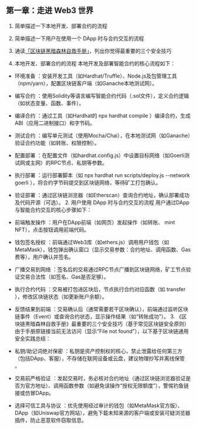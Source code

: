 ## 第一章：走进 Web3 世界

1. 简单描述一下本地开发、部署合约的流程                                                              

2. 简单描述一下用户在使用一个 DApp 时与合约交互的流程                                                
 
3. 通读[「区块链黑暗森林自救手册」](https://github.com/slowmist/Blockchain-dark-forest-selfguard-handbook/blob/main/README_CN.md)，列出你觉得最重要的三个安全技巧 


1. 本地开发、部署合约的流程
本地开发及部署智能合约的核心流程如下：

- 环境准备 ：安装开发工具（如Hardhat/Truffle）、Node.js及包管理工具（npm/yarn），配置区块链客户端（如Ganache本地测试网）。
- 编写合约 ：使用Solidity等语言编写智能合约代码（.sol文件），定义合约逻辑（如状态变量、函数、事件）。
- 编译合约 ：通过工具（如Hardhat的 npx hardhat compile ）编译合约，生成ABI（应用二进制接口）和字节码。
- 测试合约 ：编写单元测试（使用Mocha/Chai），在本地测试网（如Ganache）验证合约功能（如转账、权限控制）。
- 配置部署 ：在配置文件（如hardhat.config.js）中设置目标网络（如Goerli测试网或主网）的RPC节点、私钥等参数。
- 执行部署 ：运行部署脚本（如 npx hardhat run scripts/deploy.js --network goerli ），将合约字节码提交到区块链网络，等待矿工打包确认。
- 验证部署 ：通过区块链浏览器（如Etherscan）查询合约地址，确认部署成功及代码开源（可选）。 2. 用户使用 DApp 时与合约交互的流程
用户通过DApp与智能合约交互的核心步骤如下：

- 前端触发操作 ：用户在DApp前端（如网页）发起操作（如转账、 mint NFT），点击按钮调用前端代码。
- 钱包签名授权 ：前端通过Web3库（如ethers.js）调用用户钱包（如MetaMask），钱包弹出确认窗口（显示交易参数：合约地址、调用函数、Gas费等），用户确认并签名。
- 广播交易到网络 ：签名后的交易通过RPC节点广播到区块链网络，矿工节点验证交易合法性（如签名、Gas是否足够）。
- 执行合约代码 ：交易被打包进区块后，节点执行合约对应函数（如 transfer ），修改区块链状态（如更新账户余额）。
- 反馈结果到前端 ：交易确认后（通常需要若干区块确认），前端通过监听区块链事件（Event）或查询合约状态，显示操作结果（如“转账成功”）。 3. 《区块链黑暗森林自救手册》最重要的三个安全技巧（基于常见区块链安全原则）
由于手册原链接当前无法访问（显示“File not found”），以下基于区块链通用安全实践总结：

- 私钥/助记词绝对保密 ：私钥是资产控制权的核心，禁止泄露给任何第三方（包括DApp、客服），不存储在联网设备或云盘，建议物理抄写并离线保管 。
- 交易前严格验证 ：发起交易时，务必核对合约地址（通过区块链浏览器验证是否为官方地址）、调用函数参数（如避免误操作“授权无限额度”），警惕钓鱼链接或仿冒DApp。
- 选择可信工具与协议 ：优先使用经过审计的钱包（如MetaMask官方版）、DApp（如Uniswap官方网站），避免下载未知来源的客户端或安装可疑浏览器插件，防止恶意软件窃取信息。
